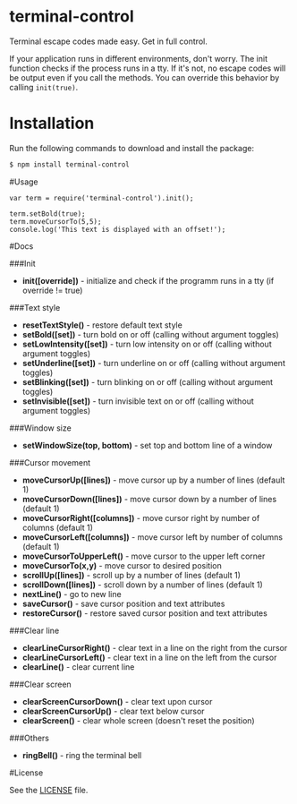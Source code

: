 terminal-control
================

Terminal escape codes made easy. Get in full control.

If your application runs in different environments, don't worry. The init function checks if the process runs in a tty. If it's not, no escape codes will be output even if you call the methods. You can override this behavior by calling ```init(true)```.

# Installation
Run the following commands to download and install the package:

```sh
$ npm install terminal-control
```

#Usage

```
var term = require('terminal-control').init();

term.setBold(true);
term.moveCursorTo(5,5);
console.log('This text is displayed with an offset!');
```

#Docs

###Init

* **init([override])**                 - initialize and check if the programm runs in a tty (if override != true)

###Text style

* **resetTextStyle()**                  - restore default text style
* **setBold([set])**                    - turn bold on or off (calling without argument toggles)
* **setLowIntensity([set])**            - turn low intensity on or off (calling without argument toggles)
* **setUnderline([set])**               - turn underline on or off (calling without argument toggles)
* **setBlinking([set])**                - turn blinking on or off (calling without argument toggles)
* **setInvisible([set])**               - turn invisible text on or off (calling without argument toggles)

###Window size

* **setWindowSize(top, bottom)**        - set top and bottom line of a window

###Cursor movement

* **moveCursorUp([lines])**             - move cursor up by a number of lines (default 1)
* **moveCursorDown([lines])**           - move cursor down by a number of lines (default 1)
* **moveCursorRight([columns])**        - move cursor right by number of columns (default 1)
* **moveCursorLeft([columns])**         - move cursor left by number of columns (default 1)
* **moveCursorToUpperLeft()**           - move cursor to the upper left corner
* **moveCursorTo(x,y)**                 - move cursor to desired position
* **scrollUp([lines])**                 - scroll up by a number of lines (default 1)
* **scrollDown([lines])**               - scroll down by a number of lines (default 1)
* **nextLine()**                        - go to new line
* **saveCursor()**                      - save cursor position and text attributes
* **restoreCursor()**                   - restore saved cursor position and text attributes

###Clear line

* **clearLineCursorRight()**            - clear text in a line on the right from the cursor
* **clearLineCursorLeft()**             - clear text in a line on the left from the cursor
* **clearLine()**                       - clear current line

###Clear screen

* **clearScreenCursorDown()**           - clear text upon cursor
* **clearScreenCursorUp()**             - clear text below cursor
* **clearScreen()**                     - clear whole screen (doesn't reset the position)

###Others

* **ringBell()**                        - ring the terminal bell

#License

See the [LICENSE](./LICENSE) file.
